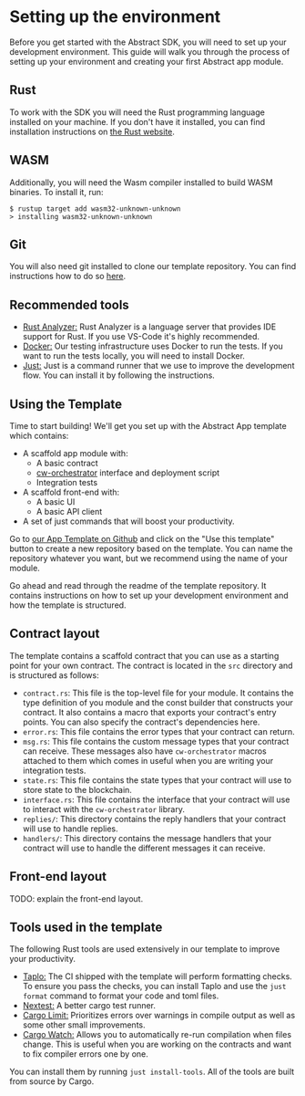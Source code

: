 # Setting up the environment

Before you get started with the Abstract SDK, you will need to set up your development environment. This guide will walk you through the process of setting up your environment and creating your first Abstract app module.

## Rust

To work with the SDK you will need the Rust programming language installed on your
machine. If you don't have it installed, you can find installation instructions on [the
Rust website](https://www.rust-lang.org/tools/install).

## WASM

Additionally, you will need the Wasm compiler installed to build
WASM binaries. To install it, run:

```shell
$ rustup target add wasm32-unknown-unknown
> installing wasm32-unknown-unknown
```

## Git

You will also need git installed to clone our template repository. You can find instructions how to do so [here](https://git-scm.com/book/en/v2/Getting-Started-Installing-Git).

## Recommended tools

- [Rust Analyzer:](https://marketplace.visualstudio.com/items?itemName=rust-lang.rust-analyzer) Rust Analyzer is a language server that provides IDE support for Rust. If you use VS-Code it's highly recommended.
- [Docker:](https://docs.docker.com/desktop/) Our testing infrastructure uses Docker to run the tests. If you want to run the tests locally, you will need to install Docker.
- [Just:](https://github.com/casey/just#installation) Just is a command runner that we use to improve the development flow. You can install it by following the instructions.

## Using the Template

Time to start building! We'll get you set up with the Abstract App template which contains:

- A scaffold app module with:
  - A basic contract
  - [cw-orchestrator](https://github.com/AbstractSDK/cw-orchestrator) interface and deployment script
  - Integration tests
- A scaffold front-end with:
  - A basic UI
  - A basic API client
- A set of just commands that will boost your productivity.

Go to [our App Template on Github](https://github.com/AbstractSDK/app-template) and click on the "Use this template" button to create a new repository based on the template. You can name the repository whatever you want, but we recommend using the name of your module.

Go ahead and read through the readme of the template repository. It contains instructions on how to set up your development environment and how the template is structured.

## Contract layout

The template contains a scaffold contract that you can use as a starting point for your own contract. The contract is located in the `src` directory and is structured as follows:

- `contract.rs`: This file is the top-level file for your module. It contains the type definition of you module and the const builder that constructs your contract. It also contains a macro that exports your contract's entry points. You can also specify the contract's dependencies here.
- `error.rs`: This file contains the error types that your contract can return.
- `msg.rs`: This file contains the custom message types that your contract can receive. These messages also have `cw-orchestrator` macros attached to them which comes in useful when you are writing your integration tests.
- `state.rs`: This file contains the state types that your contract will use to store state to the blockchain.
- `interface.rs`: This file contains the interface that your contract will use to interact with the `cw-orchestrator` library.
- `replies/`: This directory contains the reply handlers that your contract will use to handle replies.
- `handlers/`: This directory contains the message handlers that your contract will use to handle the different messages it can receive.

## Front-end layout

TODO: explain the front-end layout.

## Tools used in the template

The following Rust tools are used extensively in our template to improve your productivity.

- [Taplo:](https://taplo.tamasfe.dev/cli/installation/cargo.html) The CI shipped with the template will perform formatting checks. To ensure you pass the checks, you can install Taplo and use the `just format` command to format your code and toml files.
- [Nextest:](https://nexte.st/index.html) A better cargo test runner.
- [Cargo Limit:](https://github.com/alopatindev/cargo-limit) Prioritizes errors over warnings in compile output as well as some other small improvements.
- [Cargo Watch:](https://crates.io/crates/cargo-watch) Allows you to automatically re-run compilation when files change. This is useful when you are working on the contracts and want to fix compiler errors one by one.

You can install them by running `just install-tools`. All of the tools are built from source by Cargo.
